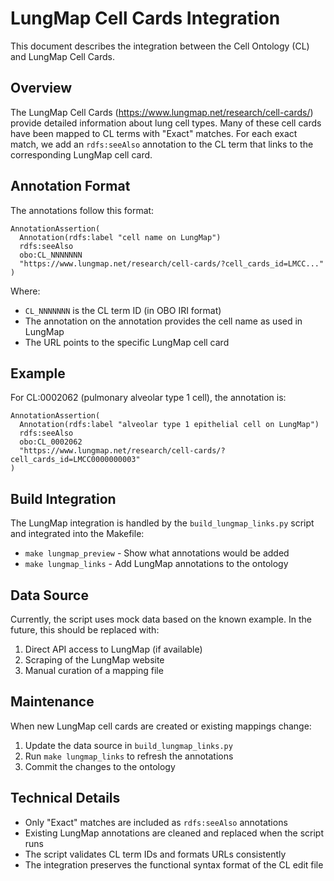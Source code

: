 # LungMap Cell Cards Integration

This document describes the integration between the Cell Ontology (CL) and LungMap Cell Cards.

## Overview

The LungMap Cell Cards (https://www.lungmap.net/research/cell-cards/) provide detailed information about lung cell types. Many of these cell cards have been mapped to CL terms with "Exact" matches. For each exact match, we add an `rdfs:seeAlso` annotation to the CL term that links to the corresponding LungMap cell card.

## Annotation Format

The annotations follow this format:
```
AnnotationAssertion(
  Annotation(rdfs:label "cell name on LungMap") 
  rdfs:seeAlso 
  obo:CL_NNNNNNN 
  "https://www.lungmap.net/research/cell-cards/?cell_cards_id=LMCC..."
)
```

Where:
- `CL_NNNNNNN` is the CL term ID (in OBO IRI format)
- The annotation on the annotation provides the cell name as used in LungMap
- The URL points to the specific LungMap cell card

## Example

For CL:0002062 (pulmonary alveolar type 1 cell), the annotation is:
```
AnnotationAssertion(
  Annotation(rdfs:label "alveolar type 1 epithelial cell on LungMap") 
  rdfs:seeAlso 
  obo:CL_0002062 
  "https://www.lungmap.net/research/cell-cards/?cell_cards_id=LMCC0000000003"
)
```

## Build Integration

The LungMap integration is handled by the `build_lungmap_links.py` script and integrated into the Makefile:

- `make lungmap_preview` - Show what annotations would be added
- `make lungmap_links` - Add LungMap annotations to the ontology

## Data Source

Currently, the script uses mock data based on the known example. In the future, this should be replaced with:
1. Direct API access to LungMap (if available)
2. Scraping of the LungMap website 
3. Manual curation of a mapping file

## Maintenance

When new LungMap cell cards are created or existing mappings change:
1. Update the data source in `build_lungmap_links.py`
2. Run `make lungmap_links` to refresh the annotations
3. Commit the changes to the ontology

## Technical Details

- Only "Exact" matches are included as `rdfs:seeAlso` annotations
- Existing LungMap annotations are cleaned and replaced when the script runs
- The script validates CL term IDs and formats URLs consistently
- The integration preserves the functional syntax format of the CL edit file